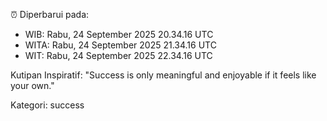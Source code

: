 ⏰ Diperbarui pada:
- WIB: Rabu, 24 September 2025 20.34.16 UTC
- WITA: Rabu, 24 September 2025 21.34.16 UTC
- WIT: Rabu, 24 September 2025 22.34.16 UTC

Kutipan Inspiratif:
"Success is only meaningful and enjoyable if it feels like your own."


Kategori: success


